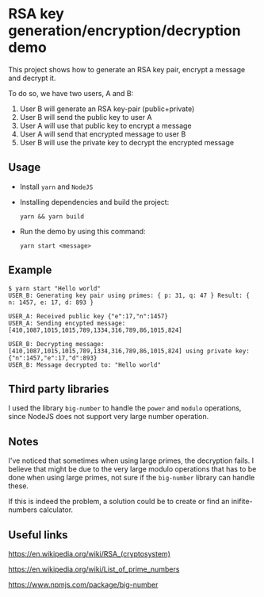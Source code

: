 # RSA key generation/encryption/decryption demo

This project shows how to generate an RSA key pair, encrypt a message and decrypt it.

To do so, we have two users, A and B:

1. User B will generate an RSA key-pair (public+private)
2. User B will send the public key to user A
3. User A will use that public key to encrypt a message
4. User A will send that encrypted message to user B
5. User B will use the private key to decrypt the encrypted message

## Usage

- Install `yarn` and `NodeJS`

- Installing dependencies and build the project:

  `yarn && yarn build`

- Run the demo by using this command:

  `yarn start <message>`

## Example

```
$ yarn start "Hello world"
USER_B: Generating key pair using primes: { p: 31, q: 47 } Result: { n: 1457, e: 17, d: 893 }

USER_A: Received public key {"e":17,"n":1457}
USER_A: Sending encypted message: [410,1087,1015,1015,789,1334,316,789,86,1015,824]

USER_B: Decrypting message: [410,1087,1015,1015,789,1334,316,789,86,1015,824] using private key: {"n":1457,"e":17,"d":893}
USER_B: Message decrypted to: "Hello world"
```

## Third party libraries

I used the library `big-number` to handle the `power` and `modulo` operations, since NodeJS does not support very large number operation.

## Notes

I've noticed that sometimes when using large primes, the decryption fails. I believe that might be due to the very large
modulo operations that has to be done when using large primes, not sure if the `big-number` library can handle these.

If this is indeed the problem, a solution could be to create or find an inifite-numbers calculator.

## Useful links

https://en.wikipedia.org/wiki/RSA_(cryptosystem)

https://en.wikipedia.org/wiki/List_of_prime_numbers

https://www.npmjs.com/package/big-number
